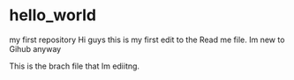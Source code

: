 # hello_world
my first repository
Hi guys this is my first edit to the Read me file.
Im new to Gihub anyway

This is the brach file that Im ediitng.
